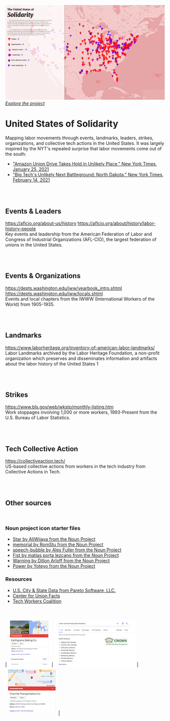 ![Image of labor map with icons](images/img/Map.png)
*[Explore the project](https://papermashea.github.io/interactiveLabor/)*

# United States of Solidarity
Mapping labor movements through events, landmarks, leaders, strikes, organizations, and collective tech actions in the United States. It was largely inspired by the NYT's repeated surprise that labor movements come out of the south:
* ["Amazon Union Drive Takes Hold in Unlikely Place," New York Times, January 25, 2021](https://www.nytimes.com/2021/01/25/business/amazon-union-alabama.html)
* ["Big Tech's Unlikely Next Battleground: North Dakota," New York Times, February 14, 2021](https://www.nytimes.com/2021/02/14/technology/north-dakota-tech-apps.html)


<br><br>
## Events & Leaders
https://aflcio.org/about-us/history
https://aflcio.org/about/history/labor-history-people
<br>
Key events and leadership from the American Federation of Labor and Congress of Industrial Organizations (AFL-CIO), the largest federation of unions in the United States.

<br><br>
## Events & Organizations
https://depts.washington.edu/iww/yearbook_intro.shtml
https://depts.washington.edu/iww/locals.shtml
<br>
Events and local chapters from the IWWW (International Workers of the World) from 1905-1935.

<br><br>
## Landmarks
https://www.laborheritage.org/inventory-of-american-labor-landmarks/
<br>
Labor Landmarks archived by the Labor Heritage Foundation, a non-profit organization which preserves and disseminates information and artifacts about the labor history of the United States 1

<br><br>
## Strikes
https://www.bls.gov/web/wkstp/monthly-listing.htm
<br>
Work stoppages involving 1,000 or more workers, 1993-Present from the U.S. Bureau of Labor Statistics.

<br><br>
## Tech Collective Action
https://collectiveaction.tech/
<br>
US-based collective actions from workers in the tech industry from Collective Actions in Tech.

<br><br>
## Other sources

<br>

### Noun project icon starter files
* [Star by AliWijaya from the Noun Project](https://thenounproject.com/search/?q=star&i=1171152)
* [memorial by RomStu from the Noun Project](https://thenounproject.com/search/?q=flag&i=2472522)
* [speech-bubble by Alex Fuller from the Noun Project](https://thenounproject.com/search/?q=speech&i=10604)
* [Fist by matias porta lezcano from the Noun Project](https://thenounproject.com/search/?q=fist&i=25439)
* [Warning by Dillon Arloff from the Noun Project](https://thenounproject.com/search/?q=warning&i=199825)
* [Power by Yoteyo from the Noun Project](https://thenounproject.com/search/?q=power&i=1711145)

### Resources
* [U.S. City & State Data from Pareto Software, LLC.](https://simplemaps.com/data/us-cities)
* [Center for Union Facts](https://www.unionfacts.com/cuf/)
* [Tech Workers Coalition](https://techworkerscoalition.org/)

<br><br>
| ![Screenshot of Earthgrain Bakery permanently closed in Alabama](images/img/closed1.png) | ![Screenshot of Overnight Transportation permanently closed in Indiana](images/img/closed2.png) | ![Screenshot of Crown Cork and Seal plants relocating to Mexico, Canada](images/img/closed3.png) |
